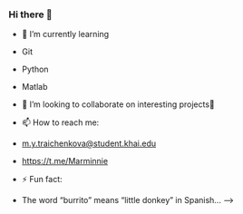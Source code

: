 ### Hi there 👋



- 🌱 I’m currently learning
- Git
- Python
- Matlab

- 👯 I’m looking to collaborate on
interesting projects🤔


- 📫 How to reach me:
- m.y.traichenkova@student.khai.edu
- https://t.me/Marminnie


- ⚡ Fun fact: 
- The word “burrito” means “little donkey” in Spanish...
-->
<!--
**MarynaTraichenkova/MarynaTraichenkova** is a ✨ _special_ ✨ repository because its `README.md` (this file) appears on your GitHub profile.